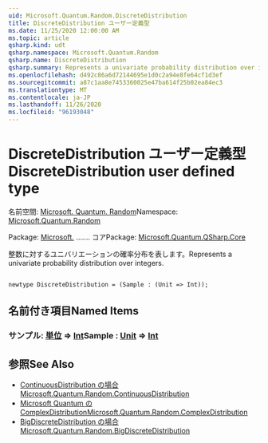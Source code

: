 ```yaml
---
uid: Microsoft.Quantum.Random.DiscreteDistribution
title: DiscreteDistribution ユーザー定義型
ms.date: 11/25/2020 12:00:00 AM
ms.topic: article
qsharp.kind: udt
qsharp.namespace: Microsoft.Quantum.Random
qsharp.name: DiscreteDistribution
qsharp.summary: Represents a univariate probability distribution over integers.
ms.openlocfilehash: d492c86a6d72144695e1d0c2a94e8fe64cf1d3ef
ms.sourcegitcommit: a87c1aa8e7453360025e47ba614f25b02ea84ec3
ms.translationtype: MT
ms.contentlocale: ja-JP
ms.lasthandoff: 11/26/2020
ms.locfileid: "96193048"
---
```

# <a name="discretedistribution-user-defined-type"></a><span data-ttu-id="38765-102">DiscreteDistribution ユーザー定義型</span><span class="sxs-lookup"><span data-stu-id="38765-102">DiscreteDistribution user defined type</span></span>

<span data-ttu-id="38765-103">名前空間: [Microsoft. Quantum. Random](xref:Microsoft.Quantum.Random)</span><span class="sxs-lookup"><span data-stu-id="38765-103">Namespace: [Microsoft.Quantum.Random](xref:Microsoft.Quantum.Random)</span></span>

<span data-ttu-id="38765-104">Package: [Microsoft.](https://nuget.org/packages/Microsoft.Quantum.QSharp.Core) ....... コア</span><span class="sxs-lookup"><span data-stu-id="38765-104">Package: [Microsoft.Quantum.QSharp.Core](https://nuget.org/packages/Microsoft.Quantum.QSharp.Core)</span></span>


<span data-ttu-id="38765-105">整数に対するユニバリエーションの確率分布を表します。</span><span class="sxs-lookup"><span data-stu-id="38765-105">Represents a univariate probability distribution over integers.</span></span>

```qsharp

newtype DiscreteDistribution = (Sample : (Unit => Int));
```



## <a name="named-items"></a><span data-ttu-id="38765-106">名前付き項目</span><span class="sxs-lookup"><span data-stu-id="38765-106">Named Items</span></span>

### <a name="sample--unit--int"></a><span data-ttu-id="38765-107">サンプル: [単位](xref:microsoft.quantum.lang-ref.unit) => [Int](xref:microsoft.quantum.lang-ref.int)</span><span class="sxs-lookup"><span data-stu-id="38765-107">Sample : [Unit](xref:microsoft.quantum.lang-ref.unit) => [Int](xref:microsoft.quantum.lang-ref.int)</span></span> 



## <a name="see-also"></a><span data-ttu-id="38765-108">参照</span><span class="sxs-lookup"><span data-stu-id="38765-108">See Also</span></span>

- [<span data-ttu-id="38765-109">ContinuousDistribution の場合</span><span class="sxs-lookup"><span data-stu-id="38765-109">Microsoft.Quantum.Random.ContinuousDistribution</span></span>](xref:Microsoft.Quantum.Random.ContinuousDistribution)
- [<span data-ttu-id="38765-110">Microsoft Quantum の ComplexDistribution</span><span class="sxs-lookup"><span data-stu-id="38765-110">Microsoft.Quantum.Random.ComplexDistribution</span></span>](xref:Microsoft.Quantum.Random.ComplexDistribution)
- [<span data-ttu-id="38765-111">BigDiscreteDistribution の場合</span><span class="sxs-lookup"><span data-stu-id="38765-111">Microsoft.Quantum.Random.BigDiscreteDistribution</span></span>](xref:Microsoft.Quantum.Random.BigDiscreteDistribution)